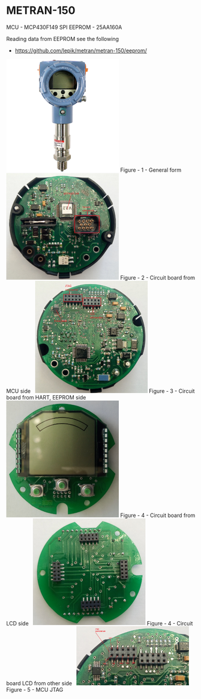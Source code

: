 # METRAN-150

MCU - MCP430F149
SPI EEPROM - 25AA160A

Reading data from EEPROM see the following
- https://github.com/lepik/metran/metran-150/eeprom/

<img src="images/metran-150.png" width="300" >
Figure - 1 - General form
&nbsp;

<img src="images/metran150_mcu.png" width="300" >
Figure - 2 - Circuit board from MCU side
&nbsp;

<img src="images/metran150_eeprom_hart.png" width="300" >
Figure - 3 - Circuit board from HART, EEPROM side 
&nbsp;

<img src="images/metran150_lcd_top.jpg" width="300" >
Figure - 4 - Circuit board from LCD side 
&nbsp;

<img src="images/metran150_lcd_bottom.jpg" width="300" >
Figure - 4 - Circuit board LCD from other side 
&nbsp;

<img src="images/metran150_mcu_jtag.png" width="300" >
Figure - 5 - MCU JTAG 
&nbsp;
